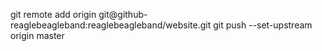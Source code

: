 
git remote add origin git@github-reaglebeagleband:reaglebeagleband/website.git 
git push --set-upstream origin master 
